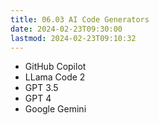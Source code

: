 ```yaml
---
title: 06.03 AI Code Generators
date: 2024-02-23T09:30:00
lastmod: 2024-02-23T09:10:32
---
```


- GitHub Copilot
- LLama Code 2
- GPT 3.5
- GPT 4
- Google Gemini
